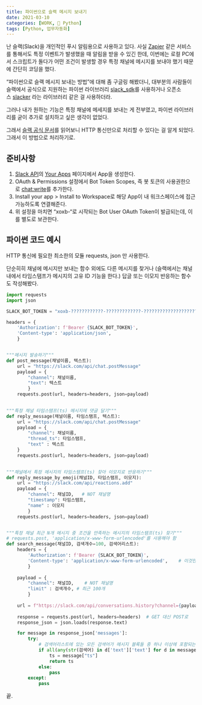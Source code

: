 ```yaml
---
title: 파이썬으로 슬랙 메시지 보내기
date: 2021-03-10
categories: [WORK, 🐍 Python]
tags: [Python, 업무자동화]
---
```


난 슬랙(Slack)을 개인적인 푸시 알림용으로 사용하고 있다. 사실 [Zapier](https://zapier.com/) 같은 서비스를 통해서도 특정 이벤트가 발생했을 때 알림을 받을 수 있긴 한데, 이번에는 로컬 PC에서 스크립트가 돌다가 어떤 조건이 발생할 경우 특정 채널에 메시지를 보내야 했기 때문에 간단히 코딩을 했다.

“파이썬으로 슬랙 메시지 보내는 방법”에 대해 좀 구글링 해봤더니, 대부분의 사람들이 슬랙에서 공식으로 지원하는 파이썬 라이브러리 [slack_sdk](https://slack.dev/python-slack-sdk/)를 사용하거나 오픈소스 [slacker](https://github.com/os/slacker/) 라는 라이브러리 같은 걸 사용하더라.

그러나 내가 원하는 기능은 특정 채널에 메세지를 보내는 게 전부였고, 파이썬 라이브러리를 굳이 추가로 설치하고 싶은 생각이 없었다.

그래서 [슬랙 공식 문서](https://api.slack.com/messaging/sending#publishing)를 읽어보니 HTTP 통신만으로 처리할 수 있다는 걸 알게 되었다. 그래서 이 방법으로 처리하기로.

## 준비사항

1. [Slack API](https://api.slack.com/)의 [Your Apps](https://api.slack.com/apps/) 페이지에서 App을 생성한다.
2. OAuth & Permissions 설정에서 Bot Token Scopes, 즉 봇 토큰의 사용권한으로 [chat:write](https://api.slack.com/scopes/chat:write)를 추가한다.
3. Install your app > Install to Workspace로 해당 App이 내 워크스페이스에 접근 가능하도록 연결해준다.
4. 위 설정을 마치면 “xoxb-“로 시작되는 Bot User OAuth Token이 발급되는데, 이를 별도로 보관한다.

## 파이썬 코드 예시

HTTP 통신에 필요한 최소한의 모듈 requests, json 만 사용한다.

단순히히 채널에 메시지만 보내는 함수 외에도 다른 메시지를 찾거나 (슬랙에서는 채널 내에서 타임스탬프가 메시지의 고유 ID 기능을 한다.) 답글 또는 이모지 반응하는 함수도 작성해봤다.

```python
import requests
import json

SLACK_BOT_TOKEN = "xoxb-????????????-?????????????-????????????????????????"

headers = {
    'Authorization': f'Bearer {SLACK_BOT_TOKEN}',
    'Content-type': 'application/json',
	}


"""메시지 발송하기"""
def post_message(채널이름, 텍스트):
    url = "https://slack.com/api/chat.postMessage"
    payload = {
	    "channel": 채널이름, 
	    "text": 텍스트
		}
	requests.post(url, headers=headers, json=payload)

	
"""특정 채널 타임스탬프(ts) 메시지에 댓글 달기"""
def reply_message(채널이름, 타임스탬프, 텍스트):
	url = "https://slack.com/api/chat.postMessage"
	payload = {
		"channel": 채널이름,
		"thread_ts": 타임스탬프,
		"text" : 텍스트
	}
    requests.post(url, headers=headers, json=payload)

  
"""채널에서 특정 메시지의 타임스탬프(ts) 찾아 이모지로 반응하기"""
def reply_message_by_emoji(채널ID, 타임스탬프, 이모지):
	url = "https://slack.com/api/reactions.add"
	payload = {
	    "channel": 채널ID,   # NOT 채널명
	    "timestamp": 타임스탬프,
	    "name" : 이모지
        }
    requests.post(url, headers=headers, json=payload)


"""특정 채널 최근 N개 메시지 중 조건을 만족하는 메시지의 타임스탬프(ts) 찾기"""
# requests.post, 'application/x-www-form-urlencoded'를 사용해야 함
def search_message(채널ID, 검색개수=100, 검색어리스트):
    headers = {
        'Authorization': f'Bearer {SLACK_BOT_TOKEN}',
        'Content-type': 'application/x-www-form-urlencoded',	# 이것만 이렇게
        }
        
    payload = {
        "channel": 채널ID,	# NOT 채널명
        "limit" : 검색개수,	# 최근 100개
        }
        
    url = f"https://slack.com/api/conversations.history?channel={payload['channel']}&limit={payload['limit']}"
    
    response = requests.post(url, headers=headers)  # GET 대신 POST로
    response_json = json.loads(response.text)

    for message in response_json['messages']:
        try:
            # 검색어리스트에 있는 모든 검색어가 메시지 블록들 중 하나 이상에 포함되는지 확인
            if all(any(str(검색어) in d['text']['text'] for d in message["blocks"]) for 검색어 in 검색어리스트):
                ts = message["ts"]
                return ts
            else:
                pass
        except:
            pass


```

끝.